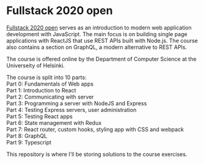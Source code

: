 # Fullstack 2020 open

[Fullstack 2020 open](https://fullstackopen.com/en/about) serves as an introduction to modern web application development with JavaScript. The main focus is on building single page applications with ReactJS that use REST APIs built with Node.js. The course also contains a section on GraphQL, a modern alternative to REST APIs.

The course is offered online by the Department of Computer Science at the Universeity of Helsinki.

The course is split into 10 parts:  
Part 0: Fundamentals of Web apps  
Part 1: Introduction to React  
Part 2: Communicating with server  
Part 3: Programming a server with NodeJS and Express  
Part 4: Testing Express servers, user administration  
Part 5: Testing React apps  
Part 6: State management with Redux  
Part 7: React router, custom hooks, styling app with CSS and webpack  
Part 8: GraphQL  
Part 9: Typescript

This repository is where I'll be storing solutions to the course exercises.

